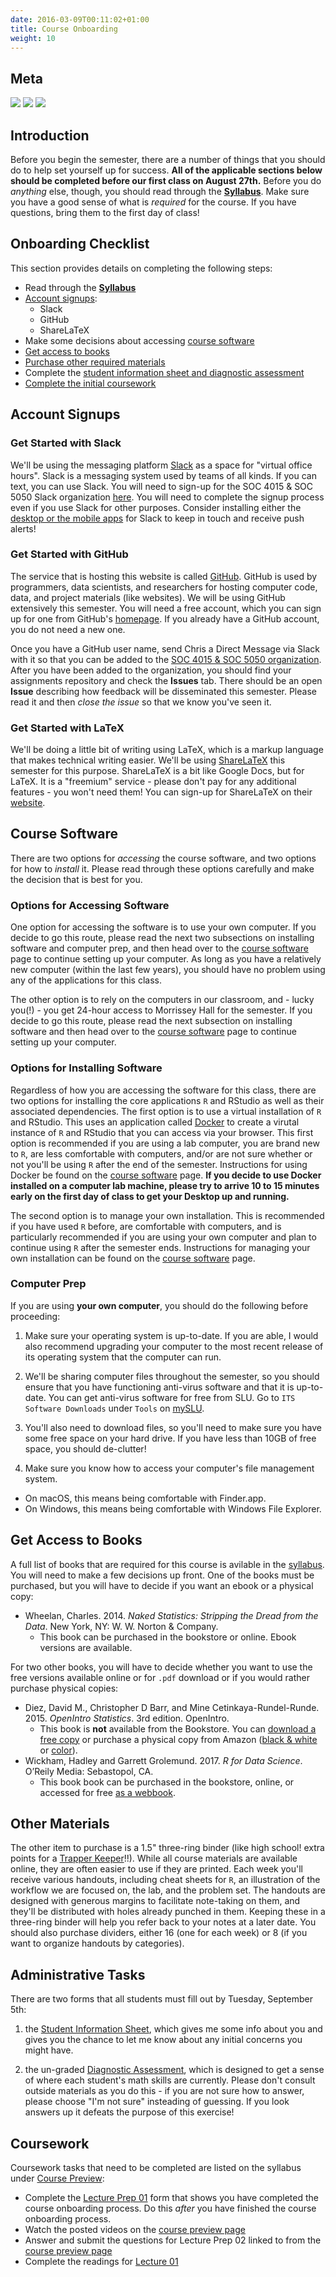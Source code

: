 ```yaml
---
date: 2016-03-09T00:11:02+01:00
title: Course Onboarding
weight: 10
---
```


## Meta

![](https://img.shields.io/badge/semester-fall%202018-yellow.svg) ![](https://img.shields.io/badge/release-draft-red.svg) 
![](https://img.shields.io/badge/last%20update-2018--05--02-brightgreen.svg)

## Introduction

Before you begin the semester, there are a number of things that you should do to help set yourself up for success. **All of the applicable sections below should be completed before our first class on August 27th.** Before you do *anything* else, though, you should read through the [**Syllabus**](https://slu-soc5050.github.io/syllabus/). Make sure you have a good sense of what is *required* for the course. If you have questions, bring them to the first day of class!

## Onboarding Checklist
This section provides details on completing the following steps:

* Read through the [**Syllabus**](https://slu-soc5050.github.io/syllabus/)
* [Account signups](/getting-started/#account-signups):
  * Slack
  * GitHub
  * ShareLaTeX
* Make some decisions about accessing [course software](/getting-started/#course-software)
* [Get access to books](/getting-started/#get-access-to-books)
* [Purchase other required materials](/getting-started/#other-materials)
* Complete the [student information sheet and diagnostic assessment](/getting-started/#administrative-tasks)
* [Complete the initial coursework](/getting-started/#coursework)

## Account Signups
### Get Started with Slack
We'll be using the messaging platform [Slack](https://slack.com) as a space for "virtual office hours". Slack is a messaging system used by teams of all kinds. If you can text, you can use Slack. You will need to sign-up for the SOC 4015 & SOC 5050 Slack organization [here](https://join.slack.com/t/slu-soc5050/signup). You will need to complete the signup process even if you use Slack for other purposes. Consider installing either the [desktop or the mobile apps](https://slack.com/downloads/) for Slack to keep in touch and receive push alerts!

### Get Started with GitHub
The service that is hosting this website is called [GitHub](https://github.com/). GitHub is used by programmers, data scientists, and researchers for hosting computer code, data, and project materials (like websites). We will be using GitHub extensively this semester. You will need a free account, which you can sign up for one from GitHub's [homepage](https://github.com/). If you already have a GitHub account, you do not need a new one. 

Once you have a GitHub user name, send Chris a Direct Message via Slack with it so that you can be added to the [SOC 4015 & SOC 5050 organization](https://github.com/slu-soc5050). After you have been added to the organization, you should find your assignments repository and check the **Issues** tab. There should be an open **Issue** describing how feedback will be disseminated this semester. Please read it and then *close the issue* so that we know you've seen it.

### Get Started with LaTeX
We'll be doing a little bit of writing using LaTeX, which is a markup language that makes technical writing easier. We'll be using  [ShareLaTeX](https://www.sharelatex.com) this semester for this purpose. ShareLaTeX is a bit like Google Docs, but for LaTeX. It is a "freemium" service - please don't pay for any additional features - you won't need them! You can sign-up for ShareLaTeX on their [website](https://www.sharelatex.com).

## Course Software
There are two options for *accessing* the course software, and two options for how to *install* it. Please read through these options carefully and make the decision that is best for you.

### Options for Accessing Software
One option for accessing the software is to use your own computer. If you decide to go this route, please read the next two subsections on installing software and computer prep, and then head over to the [course software](/course-software/) page to continue setting up your computer. As long as you have a relatively new computer (within the last few years), you should have no problem using any of the applications for this class. 

The other option is to rely on the computers in our classroom, and - lucky you(!) - you get 24-hour access to Morrissey Hall for the semester. If you decide to go this route, please read the next subsection on installing software and then head over to the [course software](/course-software/) page to continue setting up your computer.

### Options for Installing Software
Regardless of how you are accessing the software for this class, there are two options for installing the core applications `R` and RStudio as well as their associated dependencies. The first option is to use a virtual installation of `R` and RStudio. This uses an application called [Docker](http://docker.com) to create a virutal instance of `R` and RStudio that you can access via your browser. This first option is recommended if you are using a lab computer, you are brand new to `R`, are less comfortable with computers, and/or are not sure whether or not you'll be using `R` after the end of the semester. Instructions for using Docker be found on the [course software](/course-software/) page. **If you decide to use Docker installed on a computer lab machine, please try to arrive 10 to 15 minutes early on the first day of class to get your Desktop up and running.**

The second option is to manage your own installation. This is recommended if you have used `R` before, are comfortable with computers, and is particularly recommended if you are using your own computer and plan to continue using `R` after the semester ends. Instructions for managing your own installation can be found on the [course software](/course-software/) page.

### Computer Prep
If you are using **your own computer**, you should do the following before proceeding:

1. Make sure your operating system is up-to-date. If you are able, I would also recommend upgrading your computer to the most recent release of its operating system that the computer can run.

2. We'll be sharing computer files throughout the semester, so you should ensure that you have functioning anti-virus software and that it is up-to-date. You can get anti-virus software for free from SLU. Go to `ITS Software Downloads` under `Tools` on [mySLU](https://myslu.slu.edu/tools).

3. You'll also need to download files, so you'll need to make sure you have some free space on your hard drive. If you have less than 10GB of free space, you should de-clutter!

4. Make sure you know how to access your computer's file management system.
  - On macOS, this means being comfortable with Finder.app.
  - On Windows, this means being comfortable with Windows File Explorer.

## Get Access to Books
A full list of books that are required for this course is avilable in the [syllabus](https://slu-soc5050.github.io/syllabus/readings.html). You will need to make a few decisions up front. One of the books must be purchased, but you will have to decide if you want an ebook or a physical copy:

* Wheelan, Charles. 2014. *Naked Statistics: Stripping the Dread from the Data*. New York, NY: W. W. Norton & Company.
    * This book can be purchased in the bookstore or online. Ebook versions are available.

For two other books, you will have to decide whether you want to use the free versions available online or for `.pdf` download or if you would rather purchase physical copies:

* Diez, David M., Christopher D Barr, and Mine Cetinkaya-Rundel-Runde. 2015. *OpenIntro Statistics*. 3rd edition. OpenIntro.
    * This book is **not** available from the Bookstore. You can [download a free copy](https://www.openintro.org/stat/textbook.php) or purchase a physical copy from Amazon ([black & white](https://www.amazon.com/dp/1943450048/) or [color](https://www.amazon.com/dp/1943450056/)).
* Wickham, Hadley and Garrett Grolemund. 2017. *R for Data Science*. O’Reily Media: Sebastopol, CA.
    * This book book can be purchased in the bookstore, online, or accessed for free [as a webbook](http://r4ds.had.co.nz).

## Other Materials
The other item to purchase is a 1.5" three-ring binder (like high school! extra points for a [Trapper Keeper](http://mentalfloss.com/article/52726/history-trapper-keeper)!!). While all course materials are available online, they are often easier to use if they are printed. Each week you'll receive various handouts, including cheat sheets for `R`, an illustration of the workflow we are focused on, the lab, and the problem set. The handouts are designed with generous margins to facilitate note-taking on them, and they'll be distributed with holes already punched in them. Keeping these in a three-ring binder will help you refer back to your notes at a later date. You should also purchase dividers, either 16 (one for each week) or 8 (if you want to organize handouts by categories).

## Administrative Tasks
There are two forms that all students must fill out by Tuesday, September 5th:

1. the [Student Information Sheet](https://goo.gl/forms/a), which gives me some info about you and gives you the chance to let me know about any initial concerns you might have.

2. the un-graded [Diagnostic Assessment](https://goo.gl/forms/a), which is designed to get a sense of where each student's math skills are currently. Please don't consult outside materials as you do this - if you are not sure how to answer, please choose "I'm not sure" insteading of guessing. If you look answers up it defeats the purpose of this exercise!

## Coursework
Coursework tasks that need to be completed are listed on the syllabus under [Course Preview](https://slu-soc5050.github.io/syllabus/course-preview.html):

* Complete the [Lecture Prep 01](https://goo.gl/forms/a) form that shows you have completed the course onboarding process. Do this *after* you have finished the course onboarding process.
* Watch the posted videos on the [course preview page](/course-preview/)
* Answer and submit the questions for Lecture Prep 02 linked to from the [course preview page](/course-preview/)
* Complete the readings for [Lecture 01](https://slu-soc5050.github.io/syllabus/lecture-01-course-introduction.html)
